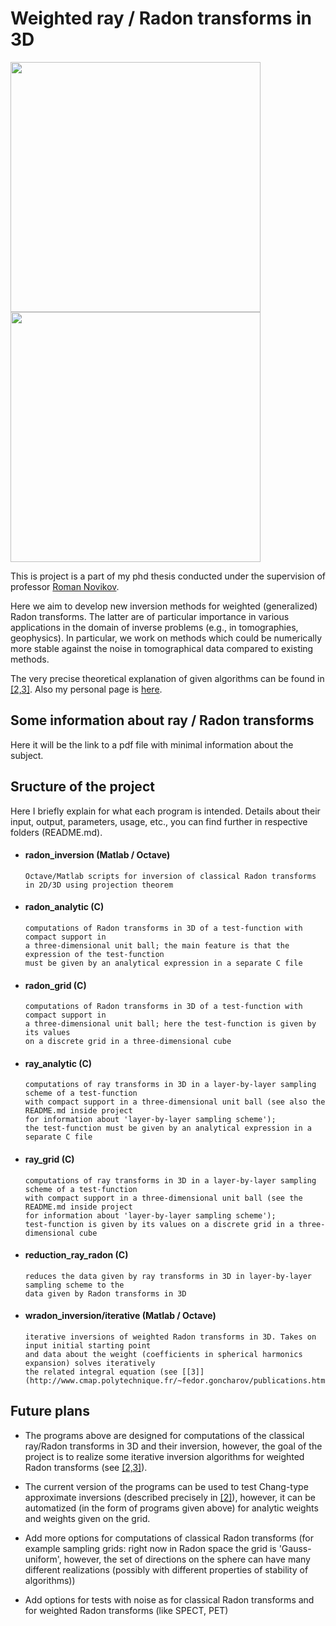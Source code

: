 # Weighted ray / Radon transforms in 3D

<p float="center">
  <img src="https://github.com/fedor-goncharov/Weighted-ray-Radon-transforms-in-3D/blob/master/pictures/k_comparison_output.gif" width="400" />
  <img src="https://github.com/fedor-goncharov/Weighted-ray-Radon-transforms-in-3D/blob/master/pictures/shepp_logan_reduction.gif" width="400" />
</p>

This is project is a part of my phd thesis conducted under the supervision of professor [Roman Novikov](http://www.cmap.polytechnique.fr/~novikov/).

Here we aim to develop new inversion methods for weighted (generalized) Radon transforms. 
The latter are of particular importance in various applications in the domain of inverse 
problems (e.g., in tomographies, geophysics). In particular, we work on methods which 
could be numerically more stable against the noise in tomographical data compared to existing methods. 

The very precise theoretical explanation of given algorithms can be found in [[2,3]](http://www.cmap.polytechnique.fr/~fedor.goncharov/publications.html).
Also my personal page is [here](http://www.cmap.polytechnique.fr/~fedor.goncharov/).

## Some information about ray / Radon transforms

Here it will be the link to a pdf file with minimal information about the subject. 

## Sructure of the project

Here I briefly explain for what each program is intended. Details about their input, output, parameters, usage, etc., 
you can find further in respective folders (README.md).

  * #### radon_inversion (Matlab / Octave)
        Octave/Matlab scripts for inversion of classical Radon transforms in 2D/3D using projection theorem 
  
  * #### radon_analytic (C) 
        computations of Radon transforms in 3D of a test-function with compact support in 
        a three-dimensional unit ball; the main feature is that the expression of the test-function 
        must be given by an analytical expression in a separate C file
  
  * #### radon_grid (C)
        computations of Radon transforms in 3D of a test-function with compact support in 
        a three-dimensional unit ball; here the test-function is given by its values 
        on a discrete grid in a three-dimensional cube 
  
  * #### ray_analytic (C) 
        computations of ray transforms in 3D in a layer-by-layer sampling scheme of a test-function 
        with compact support in a three-dimensional unit ball (see also the README.md inside project 
        for information about 'layer-by-layer sampling scheme');
        the test-function must be given by an analytical expression in a separate C file
  
  * #### ray_grid (C)
        computations of ray transforms in 3D in a layer-by-layer sampling scheme of a test-function 
        with compact support in a three-dimensional unit ball (see the README.md inside project 
        for information about 'layer-by-layer sampling scheme');
        test-function is given by its values on a discrete grid in a three-dimensional cube
  
  * #### reduction_ray_radon (C)
        reduces the data given by ray transforms in 3D in layer-by-layer sampling scheme to the 
        data given by Radon transforms in 3D
  * #### wradon_inversion/iterative (Matlab / Octave)
        iterative inversions of weighted Radon transforms in 3D. Takes on input initial starting point 
        and data about the weight (coefficients in spherical harmonics expansion) solves iteratively 
        the related integral equation (see [[3]](http://www.cmap.polytechnique.fr/~fedor.goncharov/publications.html)).

## Future plans

  * The programs above are designed for computations of the classical ray/Radon transforms in 3D and their inversion, however, 
  the goal of the project is to realize some iterative inversion algorithms for weighted Radon transforms (see [[2,3]](http://www.cmap.polytechnique.fr/~fedor.goncharov/publications.html)). 
  
  * The current version of the programs can be used to test Chang-type approximate inversions (described 
    precisely in [[2]](http://www.cmap.polytechnique.fr/~fedor.goncharov/publications.html)), however, it can be 
    automatized (in the form of programs given above) for analytic weights and weights given on the grid.
      
  * Add more options for computations of classical Radon transforms (for example sampling grids: 
      right now in Radon space the grid is 'Gauss-uniform', however, the set of directions on the sphere can have many 
      different realizations (possibly with different properties of stability of algorithms))
      
  * Add options for tests with noise as for classical Radon transforms and for weighted Radon transforms (like SPECT, PET)
      
      
      

